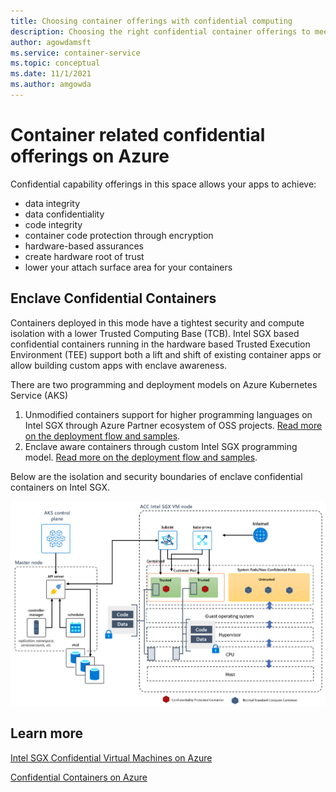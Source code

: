 ```yaml
---
title: Choosing container offerings with confidential computing 
description: Choosing the right confidential container offerings to meet your security, isolation and developer needs.
author: agowdamsft
ms.service: container-service
ms.topic: conceptual
ms.date: 11/1/2021
ms.author: amgowda
---
```


# Container related confidential offerings on Azure

Confidential capability offerings in this space allows your apps to achieve:

- data integrity 
- data confidentiality
- code integrity
- container code protection through encryption
- hardware-based assurances
- create hardware root of trust
- lower your attach surface area for your containers

## Enclave Confidential Containers <a id="Enclave-Confidential-Containers"></a>

Containers deployed in this mode have a tightest security and compute isolation with a lower Trusted Computing Base (TCB). Intel SGX based confidential containers running in the hardware based Trusted Execution Environment (TEE) support both a lift and shift of existing container apps or allow building custom apps with enclave awareness.

There are two programming and deployment models on Azure Kubernetes Service (AKS) 

1. Unmodified containers support for higher programming languages on Intel SGX through Azure Partner ecosystem of OSS projects. [Read more on the deployment flow and samples](./confidential-containers.md).  
1. Enclave aware containers through custom Intel SGX programming model. [Read more on the deployment flow and samples](./enclave-aware-containers.md). 

Below are the isolation and security boundaries of enclave confidential containers on Intel SGX.

![Enclave Confidential Container with Intel SGX](./media/confidential-containers/confidential-container-intel-sgx.png)


## Learn more

[Intel SGX Confidential Virtual Machines on Azure](./virtual-machine-solutions-sgx.md)

<!-- LINKS - internal -->

[Confidential Containers on Azure](./confidential-containers.md)


